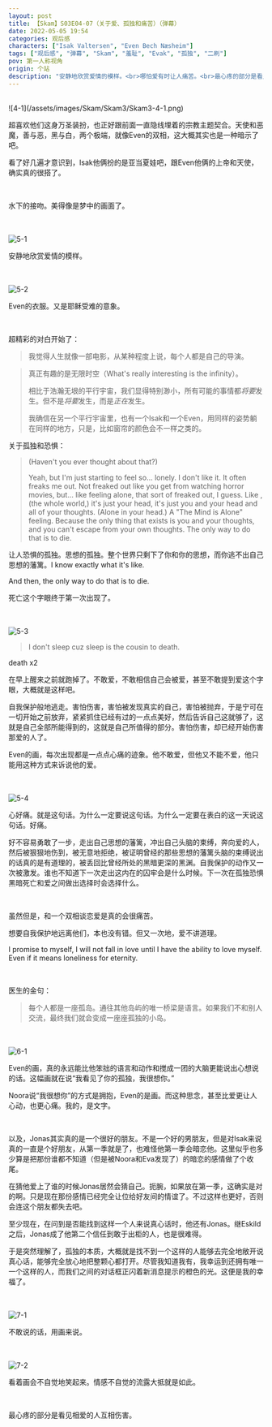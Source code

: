 ```yaml
---
layout: post
title: 【Skam】S03E04-07（关于爱、孤独和痛苦）（弹幕）
date: 2022-05-05 19:54
categories: 观后感
characters: ["Isak Valtersen", "Even Bech Næsheim"]
tags: ["观后感", "弹幕", "Skam", "羞耻", "Evak", "孤独", "二刷"]
pov: 第一人称视角
origin: 个站
description: "安静地欣赏爱情的模样。<br>哪怕爱有时让人痛苦。<br>最心疼的部分是看见相爱的人互相伤害。"
---
```


<br>
![4-1](/assets/images/Skam/Skam3/Skam3-4-1.png)
<br>

超喜欢他们这身万圣装扮，也正好跟前面一直隐线埋着的宗教主题契合。天使和恶魔，善与恶，黑与白，两个极端，就像Even的双相，这大概其实也是一种暗示了吧。

看了好几遍才意识到，Isak他俩扮的是亚当夏娃吧，跟Even他俩的上帝和天使，确实真的很搭了。

<br>

水下的接吻。美得像是梦中的画面了。

<br><br>
![5-1](/assets/images/Skam/Skam3/Skam3-5-1.png)
<br>

安静地欣赏爱情的模样。

<br><br>
![5-2](/assets/images/Skam/Skam3/Skam3-5-2.png)
<br>

Even的衣服。又是耶稣受难的意象。

<br>

超精彩的对白开始了：

> 我觉得人生就像一部电影，从某种程度上说，每个人都是自己的导演。

> 真正有趣的是无限时空（What's really interesting is the infinity）。
> 
> 相比于浩瀚无垠的平行宇宙，我们显得特别渺小，所有可能的事情都*将要*发生。但不是*将要*发生，而是*正在*发生。
> 
> 我确信在另一个平行宇宙里，也有一个Isak和一个Even，用同样的姿势躺在同样的地方，只是，比如窗帘的颜色会不一样之类的。

关于孤独和恐惧：

> (Haven't you ever thought about that?)
> 
> Yeah, but I'm just starting to feel so... lonely. I don't like it. It often freaks me out. Not freaked out like you get from watching horror movies, but... like feeling alone, that sort of freaked out, I guess. Like , (the whole world,) it's just your head, it's just you and your head and all of your thoughts. (Alone in your head.) A "The Mind is Alone" feeling. Because the only thing that exists is you and your thoughts, and you can't escape from your own thoughts. The only way to do that is to die.

让人恐惧的孤独。思想的孤独。整个世界只剩下了你和你的思想，而你逃不出自己思想的藩篱。I know exactly what it's like.

And then, the only way to do that is to die.

死亡这个字眼终于第一次出现了。

<br><br>
![5-3](/assets/images/Skam/Skam3/Skam3-5-3.png)
<br>

> I don't sleep cuz sleep is the cousin to death.

death x2

在早上醒来之前就跑掉了。不敢爱，不敢相信自己会被爱，甚至不敢提到爱这个字眼，大概就是这样吧。

自我保护般地逃走。害怕伤害，害怕被发现真实的自己，害怕被抛弃，于是宁可在一切开始之前放弃，紧紧抓住已经有过的一点点美好，然后告诉自己这就够了，这就是自己全部所能得到的，这就是自己所值得的部分。害怕伤害，却已经开始伤害那爱的人了。

Even的画，每次出现都是一点点心痛的迹象。他不敢爱，但他又不能不爱，他只能用这种方式来诉说他的爱。

<br><br>
![5-4](/assets/images/Skam/Skam3/Skam3-5-4.png)
<br>

心好痛。就是这句话。为什么一定要说这句话。为什么一定要在表白的这一天说这句话。好痛。

好不容易勇敢了一步，走出自己思想的藩篱，冲出自己头脑的束缚，奔向爱的人，然后被狠狠地伤到，被无意地拒绝，被证明曾经的那些思想的藩篱头脑的束缚说出的话真的是有道理的，被丢回比曾经所处的黑暗更深的黑渊。自我保护的动作又一次被激发。谁也不知道下一次走出这内在的囚牢会是什么时候。下一次在孤独恐惧黑暗死亡和爱之间做出选择时会选择什么。

<br>

虽然但是，和一个双相谈恋爱是真的会很痛苦。

想要自我保护地远离他们，本也没有错。但又一次地，爱不讲道理。

I promise to myself, I will not fall in love until I have the ability to love myself. Even if it means loneliness for eternity.

<br>

医生的金句：

> 每个人都是一座孤岛。通往其他岛屿的唯一桥梁是语言。如果我们不和别人交流，最终我们就会变成一座座孤独的小岛。

<br><br>
![6-1](/assets/images/Skam/Skam3/Skam3-6-1.png)
<br>

Even的画，真的永远能比他笨拙的语言和动作和搅成一团的大脑更能说出心想说的话。这幅画就在说“我看见了你的孤独，我很想你。”

Noora说“我很想你”的方式是拥抱，Even的是画。而这种思念，甚至比爱更让人心动，也更心痛。我的，是文字。

<br>

以及，Jonas其实真的是一个很好的朋友。不是一个好的男朋友，但是对Isak来说真的一直是个好朋友，从第一季就是了，也难怪他第一季会暗恋他。这里似乎也多少算是把那份谁都不知道（但是被Noora和Eva发现了）的暗恋的感情做了个收尾。

在猜他爱上了谁的时候Jonas居然会猜自己。扼腕，如果放在第一季，这确实是对的啊。只是现在那份感情已经完全让位给好友间的情谊了。不过这样也更好，否则会连这个朋友都失去吧。

至少现在，在问到是否能找到这样一个人来说真心话时，他还有Jonas。继Eskild之后，Jonas成了他第二个信任到敢于出柜的人，也是很难得。

于是突然理解了，孤独的本质，大概就是找不到一个这样的人能够去完全地敞开说真心话，能够完全放心地把整颗心都打开。尽管我知道我有，我幸运到还拥有唯一一个这样的人，而我们之间的对话框正闪着新消息提示的橙色的光。这便是我的幸福了。

<br><br>
![7-1](/assets/images/Skam/Skam3/Skam3-7-1.png)
<br>

不敢说的话，用画来说。

<br><br>
![7-2](/assets/images/Skam/Skam3/Skam3-7-2.png)
<br>

看着画会不自觉地笑起来。情感不自觉的流露大抵就是如此。

<br>

最心疼的部分是看见相爱的人互相伤害。
